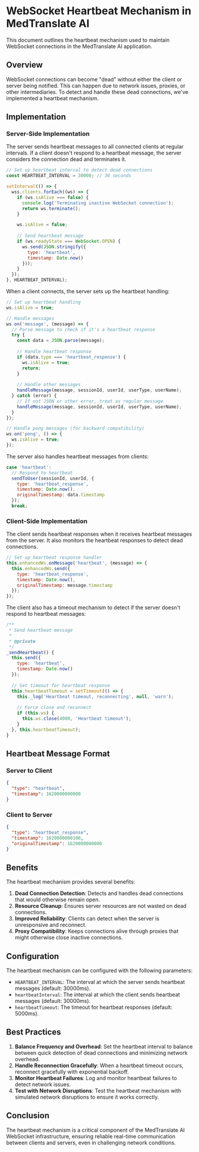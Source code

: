 # WebSocket Heartbeat Mechanism in MedTranslate AI

This document outlines the heartbeat mechanism used to maintain WebSocket connections in the MedTranslate AI application.

## Overview

WebSocket connections can become "dead" without either the client or server being notified. This can happen due to network issues, proxies, or other intermediaries. To detect and handle these dead connections, we've implemented a heartbeat mechanism.

## Implementation

### Server-Side Implementation

The server sends heartbeat messages to all connected clients at regular intervals. If a client doesn't respond to a heartbeat message, the server considers the connection dead and terminates it.

```javascript
// Set up heartbeat interval to detect dead connections
const HEARTBEAT_INTERVAL = 30000; // 30 seconds

setInterval(() => {
  wss.clients.forEach((ws) => {
    if (ws.isAlive === false) {
      console.log('Terminating inactive WebSocket connection');
      return ws.terminate();
    }

    ws.isAlive = false;
    
    // Send heartbeat message
    if (ws.readyState === WebSocket.OPEN) {
      ws.send(JSON.stringify({
        type: 'heartbeat',
        timestamp: Date.now()
      }));
    }
  });
}, HEARTBEAT_INTERVAL);
```

When a client connects, the server sets up the heartbeat handling:

```javascript
// Set up heartbeat handling
ws.isAlive = true;

// Handle messages
ws.on('message', (message) => {
  // Parse message to check if it's a heartbeat response
  try {
    const data = JSON.parse(message);
    
    // Handle heartbeat response
    if (data.type === 'heartbeat_response') {
      ws.isAlive = true;
      return;
    }
    
    // Handle other messages
    handleMessage(message, sessionId, userId, userType, userName);
  } catch (error) {
    // If not JSON or other error, treat as regular message
    handleMessage(message, sessionId, userId, userType, userName);
  }
});

// Handle pong messages (for backward compatibility)
ws.on('pong', () => {
  ws.isAlive = true;
});
```

The server also handles heartbeat messages from clients:

```javascript
case 'heartbeat':
  // Respond to heartbeat
  sendToUser(sessionId, userId, {
    type: 'heartbeat_response',
    timestamp: Date.now(),
    originalTimestamp: data.timestamp
  });
  break;
```

### Client-Side Implementation

The client sends heartbeat responses when it receives heartbeat messages from the server. It also monitors the heartbeat responses to detect dead connections.

```javascript
// Set up heartbeat response handler
this.enhancedWs.onMessage('heartbeat', (message) => {
  this.enhancedWs.send({
    type: 'heartbeat_response',
    timestamp: Date.now(),
    originalTimestamp: message.timestamp
  });
});
```

The client also has a timeout mechanism to detect if the server doesn't respond to heartbeat messages:

```javascript
/**
 * Send heartbeat message
 * 
 * @private
 */
_sendHeartbeat() {
  this.send({
    type: 'heartbeat',
    timestamp: Date.now()
  });
  
  // Set timeout for heartbeat response
  this.heartbeatTimeout = setTimeout(() => {
    this._log('Heartbeat timeout, reconnecting', null, 'warn');
    
    // Force close and reconnect
    if (this.ws) {
      this.ws.close(4000, 'Heartbeat timeout');
    }
  }, this.heartbeatTimeout);
}
```

## Heartbeat Message Format

### Server to Client

```json
{
  "type": "heartbeat",
  "timestamp": 1620000000000
}
```

### Client to Server

```json
{
  "type": "heartbeat_response",
  "timestamp": 1620000000100,
  "originalTimestamp": 1620000000000
}
```

## Benefits

The heartbeat mechanism provides several benefits:

1. **Dead Connection Detection**: Detects and handles dead connections that would otherwise remain open.
2. **Resource Cleanup**: Ensures server resources are not wasted on dead connections.
3. **Improved Reliability**: Clients can detect when the server is unresponsive and reconnect.
4. **Proxy Compatibility**: Keeps connections alive through proxies that might otherwise close inactive connections.

## Configuration

The heartbeat mechanism can be configured with the following parameters:

- `HEARTBEAT_INTERVAL`: The interval at which the server sends heartbeat messages (default: 30000ms).
- `heartbeatInterval`: The interval at which the client sends heartbeat messages (default: 30000ms).
- `heartbeatTimeout`: The timeout for heartbeat responses (default: 5000ms).

## Best Practices

1. **Balance Frequency and Overhead**: Set the heartbeat interval to balance between quick detection of dead connections and minimizing network overhead.
2. **Handle Reconnection Gracefully**: When a heartbeat timeout occurs, reconnect gracefully with exponential backoff.
3. **Monitor Heartbeat Failures**: Log and monitor heartbeat failures to detect network issues.
4. **Test with Network Disruptions**: Test the heartbeat mechanism with simulated network disruptions to ensure it works correctly.

## Conclusion

The heartbeat mechanism is a critical component of the MedTranslate AI WebSocket infrastructure, ensuring reliable real-time communication between clients and servers, even in challenging network conditions.
